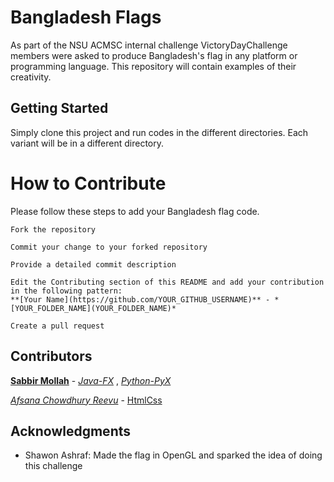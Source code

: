 # Bangladesh Flags

As part of the NSU ACMSC internal challenge VictoryDayChallenge members were asked to produce Bangladesh's flag in any platform or programming language. This repository will contain examples of their creativity.

## Getting Started

Simply clone this project and run codes in the different directories.
Each variant will be in a different directory.


# How to Contribute

Please follow these steps to add your Bangladesh flag code.

```
Fork the repository
```

```
Commit your change to your forked repository 
```

```
Provide a detailed commit description 
```

```
Edit the Contributing section of this README and add your contribution in the following pattern:
**[Your Name](https://github.com/YOUR_GITHUB_USERNAME)** - *[YOUR_FOLDER_NAME](YOUR_FOLDER_NAME)*
```

```
Create a pull request
```


## Contributors
**[Sabbir Mollah](https://github.com/SabbirMollah)** - *[Java-FX](Java-FX)* , *[Python-PyX](Python-PyX)*

*[Afsana Chowdhury Reevu](https://github.com/­AfsanaRv)* - [HtmlCss](HtmlCss)




## Acknowledgments

* Shawon Ashraf: Made the flag in OpenGL and sparked the idea of doing this challenge

